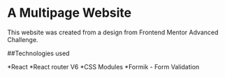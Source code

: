 # A Multipage Website

This website was created from a design from Frontend Mentor Advanced Challenge.

##Technologies used

*React
*React router V6
*CSS Modules
*Formik - Form Validation
